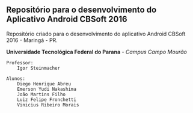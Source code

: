Repositório para o desenvolvimento do Aplicativo Android CBSoft 2016
---

Repositório criado para o desenvolvimento do aplicativo Android CBSoft 2016 - Maringá - PR.

**Universidade Tecnológica Federal do Parana** - *Campus Campo Mourão*

    Professor: 
        Igor Steinmacher

    Alunos: 
        Diego Henrique Abreu
        Emerson Yudi Nakashima
        João Martins Filho
        Luiz Felipe Fronchetti
        Vinicius Ribeiro Morais